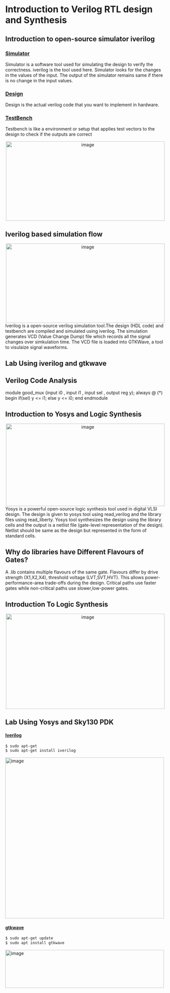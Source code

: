# Introduction to Verilog RTL design and Synthesis

## Introduction to open-source simulator iverilog

### <ins>**Simulator**</ins>
Simulator is a software tool used for simulating the design to verify the correctness.
iverilog is the tool used here. Simulator looks for the changes in the values of the input.
The output of the simulator remains same if there is no change in the input values.

### <ins>**Design**</ins>
Design is the actual verilog code that you want to implement in hardware.

### <ins>**TestBench**</ins>
Testbench is like a environment or setup that applies test vectors to the design to check if the outputs are correct  

<div align="center">
  <img width="500" height="250" alt="image" src="https://github.com/user-attachments/assets/8e3b10b0-b200-4537-88ea-540e064f83fb" />
</div>

## Iverilog based simulation flow
<div align="center">
  <img width="500" height="250" alt="image" src="https://github.com/user-attachments/assets/5ab70a47-df6b-448d-a163-16297bc3e9ae" />
</div>
Iverilog is a open-source verilog simulation tool.The design (HDL code) and testbench are compiled and simulated using iverilog. The simulation generates VCD (Value Change Dump) file which records all the signal changes over simkulation time. The VCD file is loaded into GTKWave, a tool to visulaize signal waveforms.

## Lab Using iverilog and gtkwave
  



## Verilog Code Analysis

module good_mux (input i0 , input i1 , input sel , output reg y);
always @ (*)
begin
	if(sel)
		y <= i1;
	else 
		y <= i0;
end
endmodule

## Introduction to Yosys and Logic Synthesis
<div align="center">
    <img width="500" height="260" alt="image" src="https://github.com/user-attachments/assets/1f0d8586-5cb0-4a78-ba75-059aebde8979" />
</div>
Yosys is a powerful open-source logic synthesis tool used in digital VLSI design. The design is given to yosys tool using read_verilog and the library files using read_liberty. Yosys tool synthesizes the design using the library cells and the output is a netlist file (gate-level representation of the design). Netlist should be same as the design but represented in the form of standard cells.

## Why do libraries have Different Flavours of Gates?
A .lib contains multiple flavours of the same gate. Flavours differ by drive strength (X1,X2,X4), threshold voltage (LVT,SVT,HVT). This allows power-performance-area trade-offs during the design. Critical paths use faster gates while non-critical paths use slower,low-power gates.

## Introduction To Logic Synthesis
<div align="center">
   <img width="500" height="300" alt="image" src="https://github.com/user-attachments/assets/3eabe123-17df-47e6-be98-11eafed373fe" />
</div>

## Lab Using Yosys and Sky130 PDK


#### <ins>**Iverilog**</ins>
```bash
$ sudo apt-get 
$ sudo apt-get install iverilog
```
<img width="500" height="507" alt="image" src="https://github.com/user-attachments/assets/f168cc2f-e880-4a99-8838-d3a68cd9760a" />

#### <ins>**gtkwave**</ins>
```bash
$ sudo apt-get update
$ sudo apt install gtkwave
```
<img width="500" height="120" alt="image" src="https://github.com/user-attachments/assets/6b95cca0-fdb1-4407-b8f6-1b6ad72bb8ce" />

